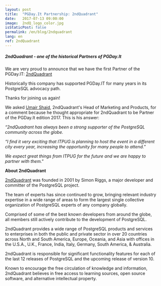 ```yaml
---
layout: post
title:  "PGDay.It Partnership: 2ndQuadrant"
date:   2017-07-13 09:00:00
image:  2ndQ_logo_color.jpg
isStaticPost: false
permalink: /en/blog/2ndquadrant
lang: en
ref: 2ndQuadrant
---
```


<h5> 2ndQuadrant - one of the historical Partners of PGDay.It</h5>

We are very proud to announce that we have the first Partner of the PGDay.IT: [2ndQuadrant](https://www.2ndquadrant.com)

Historically this company has supported PGDay.IT for many years in its PostgreSQL advocacy path.

Thanks for joining us again!

We asked [Umair Shaid](https://www.linkedin.com/in/umair-shahid-9458b327/), 2ndQuadrant's Head of Marketing and Products, for a comment because he thought
appropriate for 2ndQuadrant to be Partner of the PGDay.It edition 2017. This is his answer:

_“2ndQuadrant has always been a strong supporter of the PostgreSQL community across the globe._

_“I find it very exciting that ITPUG is planning to host the event in a different city every year, 
increasing the opportunity for many people to attend.”_

_We expect great things from ITPUG for the future and we are happy to partner with them."_

**About 2ndQuadrant**

[2ndQuadrant](https://www.2ndquadrant.com/en/about/about-2ndquadrant/) was founded in 2001 by Simon Riggs, a major developer 
and committer of the PostgreSQL project. 

The team of experts has since continued to grow, bringing relevant industry expertise in a wide range of areas 
to form the largest single collective organization of PostgreSQL experts of any company globally. 

Comprised of some of the best known developers from around the globe, all members still actively contribute to 
the development of PostgreSQL.

2ndQuadrant provides a wide range of PostgreSQL products and services to enterprises in both the public and private sector 
in over 20 countries across North and South America, Europe, Oceania, and Asia with offices in the U.S.A., U.K., France, 
India, Italy, Germany, South America, & Australia.

2ndQuadrant is responsible for significant functionality features for each of the last 12 releases of PostgreSQL
and the upcoming release of version 10.

Known to encourage the free circulation of knowledge and information, 2ndQuadrant believes in free access 
to learning sources, open source software, and alternative intellectual property.
